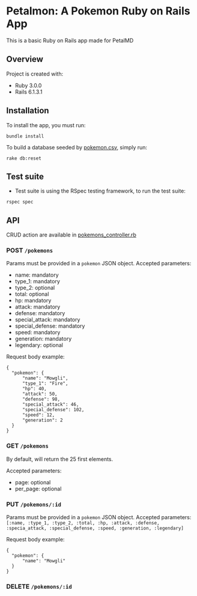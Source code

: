# Petalmon: A Pokemon Ruby on Rails App

This is a basic Ruby on Rails app made for PetalMD

## Overview
Project is created with:
* Ruby 3.0.0
* Rails 6.1.3.1
## Installation
To install the app, you must run:
```
bundle install
```

To build a database seeded by [pokemon.csv](https://gist.github.com/armgilles/194bcff35001e7eb53a2a8b441e8b2c6), simply run:
```
rake db:reset
```

## Test suite
* Test suite is using the RSpec testing framework, to run the test suite:
```
rspec spec
```

## API
CRUD action are available in [pokemons_controller.rb](https://github.com/makesime/petalmon/blob/master/app/controllers/pokemons_controller.rb)

### POST `/pokemons`
Params must be provided in a `pokemon` JSON object.
Accepted parameters:
- name: mandatory
- type_1: mandatory
- type_2: optional
- total: optional
- hp: mandatory
- attack: mandatory
- defense: mandatory
- special_attack: mandatory
- special_defense: mandatory
- speed: mandatory
- generation: mandatory
- legendary: optional

Request body example:

```
{
  "pokemon": {
      "name": "Mowgli",
      "type_1": "Fire",
      "hp": 40,
      "attack": 50,
      "defense": 98,
      "special_attack": 46,
      "special_defense": 102,
      "speed": 12,
      "generation": 2
  }
}
```

### GET `/pokemons`
By default, will return the 25 first elements.

Accepted parameters:
- page: optional
- per_page: optional


### PUT `/pokemons/:id`
Params must be provided in a `pokemon` JSON object.
Accepted parameters: `[:name, :type_1, :type_2, :total, :hp, :attack, :defense, :specia_attack, :special_defense, :speed, :generation, :legendary]`

Request body example:
```
{
  "pokemon": {
      "name": "Mowgli"
  }
}
```

### DELETE `/pokemons/:id`
